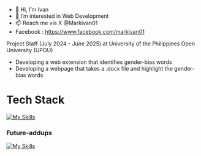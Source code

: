 - 👋 Hi, I’m Ivan
- 👀 I’m interested in Web Development 
- 📫 Reach me via X @Markivan01
- Facebook : https://www.facebook.com/markivan01

Project Staff (July 2024 - June 2025) at University of the Philippines Open University (UPOU)
 - Developing a web extension that identifies gender-bias words
 - Developing a webpage that takes a .docx file and highlight the gender-bias words

<h1 style="bold">Tech Stack</h1>

[![My Skills](https://skillicons.dev/icons?i=js,php,python,cs,nodejs,nestjs,express,laravel,react,nextjs,tailwind,mongodb,mysql,git,github,graphql,ts,html,css&perline=3)](https://skills.thijs.gg)

<h3 style="bold">Future-addups</h3>

[![My Skills](https://skillicons.dev/icons?i=cpp,vim,docker,kubernetes,nuxtjs,vue,postgresql)](https://skills.thijs.gg)
<!---
Markivanarcega01/Markivanarcega01 is a ✨ special ✨ repository because its `README.md` (this file) appears on your GitHub profile.
You can click the Preview link to take a look at your changes.
--->
